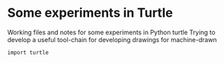 # Some experiments in Turtle
Working files and notes for some experiments in Python turtle
Trying to develop a useful tool-chain for developing drawings for machine-drawn

`import turtle`
